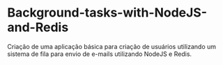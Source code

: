 # Background-tasks-with-NodeJS-and-Redis
Criação de uma aplicação básica para criação de usuários utilizando um sistema de fila para envio de e-mails utilizando NodeJS e Redis.
